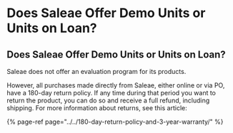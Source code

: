 # Does Saleae Offer Demo Units or Units on Loan?

## Does Saleae Offer Demo Units or Units on Loan?

Saleae does not offer an evaluation program for its products.

However, all purchases made directly from Saleae, either online or via PO, have a 180-day return policy. If any time during that period you want to return the product, you can do so and receive a full refund, including shipping. For more information about returns, see this article:

{% page-ref page="../../180-day-return-policy-and-3-year-warranty/" %}




